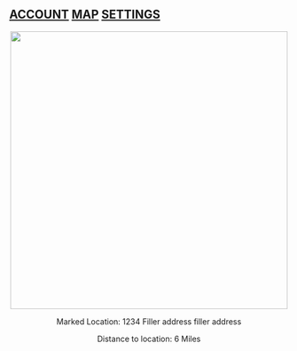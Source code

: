##  [ACCOUNT](https://google.com/)  [MAP](https://www.google.com/)  [SETTINGS](https://www.google.com/) 
 
 <p align="center">
 <img src="https://live.staticflickr.com/31/40919010_157eb18de1_b.jpg" width="500" height="500">


<p align="center">
Marked Location: 1234 Filler address filler address

 
<p align="center">
Distance to location: 6 Miles

